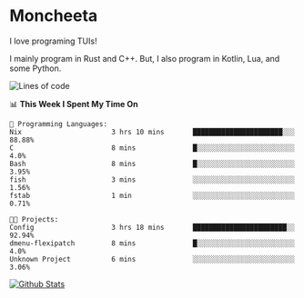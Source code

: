# Moncheeta

I love programing TUIs!

I mainly program in Rust and C++. But, I also program in Kotlin, Lua, and some Python.

<!--START_SECTION:waka-->
![Lines of code](https://img.shields.io/badge/From%20Hello%20World%20I%27ve%20Written--2%20Thousand%20lines%20of%20code-blue)

📊 **This Week I Spent My Time On** 

```text
💬 Programming Languages: 
Nix                      3 hrs 10 mins       ██████████████████████░░░   88.88% 
C                        8 mins              █░░░░░░░░░░░░░░░░░░░░░░░░   4.0% 
Bash                     8 mins              █░░░░░░░░░░░░░░░░░░░░░░░░   3.95% 
fish                     3 mins              ░░░░░░░░░░░░░░░░░░░░░░░░░   1.56% 
fstab                    1 min               ░░░░░░░░░░░░░░░░░░░░░░░░░   0.71%

🐱‍💻 Projects: 
Config                   3 hrs 18 mins       ███████████████████████░░   92.94% 
dmenu-flexipatch         8 mins              █░░░░░░░░░░░░░░░░░░░░░░░░   4.0% 
Unknown Project          6 mins              ░░░░░░░░░░░░░░░░░░░░░░░░░   3.06%

```


<!--END_SECTION:waka-->

[![Github Stats](https://github-readme-stats.vercel.app/api?username=Moncheeta&show_icons=true&hide=stars&include_all_commits=true&theme=dracula)](https://github.com/anuraghazra/github-readme-stats)
